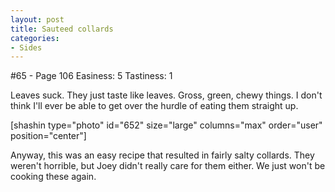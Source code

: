 ```yaml
---
layout: post
title: Sauteed collards
categories:
- Sides
---
```


#65 - Page 106
Easiness: 5
Tastiness: 1

Leaves suck. They just taste like leaves. Gross, green, chewy things. I don't think I'll ever be able to get over the hurdle of eating them straight up.

[shashin type="photo" id="652" size="large" columns="max" order="user" position="center"]

Anyway, this was an easy recipe that resulted in fairly salty collards. They weren't horrible, but Joey didn't really care for them either. We just won't be cooking these again.
